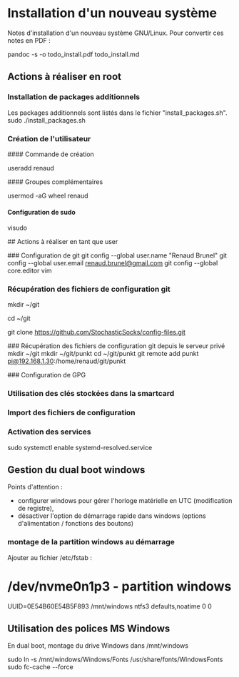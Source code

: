 # Installation d'un nouveau système

Notes d'installation d'un nouveau système GNU/Linux.
Pour convertir ces notes en PDF :

pandoc -s -o todo_install.pdf todo_install.md 



## Actions à réaliser en root
### Installation de packages additionnels

Les packages additionnels sont listés dans le fichier "install_packages.sh".
sudo ./install_packages.sh

### Création de l'utilisateur
#### Commande de création

useradd renaud

#### Groupes complémentaires

usermod -aG wheel renaud

#### Configuration de sudo

visudo

## Actions à réaliser en tant que user

### Configuration de git
git config --global user.name "Renaud Brunel"
git config --global user.email renaud.brunel@gmail.com
git config --global core.editor vim


### Récupération des fichiers de configuration git

mkdir ~/git

cd ~/git

git clone https://github.com/StochasticSocks/config-files.git

### Récupération des fichiers de configuration git depuis le serveur privé
mkdir ~/git
mkdir ~/git/punkt
cd ~/git/punkt
git remote add punkt pi@192.168.1.30:/home/renaud/git/punkt

### Configuration de GPG

### Utilisation des clés stockées dans la smartcard

### Import des fichiers de configuration

### Activation des services
sudo systemctl enable systemd-resolved.service

## Gestion du dual boot windows
Points d'attention :

* configurer windows pour gérer l'horloge matérielle en UTC (modification de
  registre),
* désactiver l'option de démarrage rapide dans windows (options d'alimentation /
  fonctions des boutons)

### montage de la partition windows au démarrage

Ajouter au fichier /etc/fstab :
# /dev/nvme0n1p3 - partition windows
UUID=0E54B60E54B5F893                           /mnt/windows    ntfs3           defaults,noatime         0 0

## Utilisation des polices MS Windows
En dual boot, montage du drive Windows dans /mnt/windows

sudo ln -s /mnt/windows/Windows/Fonts /usr/share/fonts/WindowsFonts
sudo fc-cache --force
